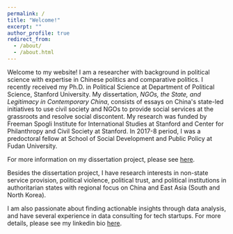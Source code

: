 ```yaml
---
permalink: /
title: "Welcome!"
excerpt: ""
author_profile: true
redirect_from:
  - /about/
  - /about.html
---
```


Welcome to my website! I am a researcher with background in political science with expertise in Chinese politics and comparative politics. I recently received my Ph.D. in Political Science at Department of Political Science, Stanford University. My dissertation, *NGOs, the State, and Legitimacy in Contemporary China*, consists of essays on China's state-led initiatives to use civil society and NGOs to provide social services at the grassroots and resolve social discontent. My research was funded by Freeman Spogli Institute for International Studies at Stanford and Center for Philanthropy and Civil Society at Stanford. In 2017-8 period, I was a predoctoral fellow at School of Social Development and Public Policy at Fudan University.

For more information on my dissertation project, please see [here](/dissertation/).

Besides the dissertation project, I have research interests in non-state service provision, political violence, political trust, and political institutions in authoritarian states with regional focus on China and East Asia (South and North Korea).

I am also passionate about finding actionable insights through data analysis, and have several experience in data consulting for tech startups. For more details, please see my linkedin bio [here](https://www.linkedin.com/in/eunhou-esther-song/).
